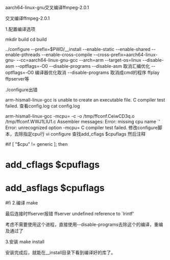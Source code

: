 aarch64-linux-gnu交叉编译ffmpeg-2.0.1

交叉编译ffmpeg-2.0.1

1.配置编译选项

mkdir build
cd build

../configure --prefix=$PWD/__install --enable-static --enable-shared --enable-pthreads --enable-cross-compile --cross-prefix=aarch64-linux-gnu- --cc=aarch64-linux-gnu-gcc --arch=arm  --target-os=linux --disable-asm --optflags=-O0 --disable-programs
--disable-asm 取消汇编优化 
--optflags=-O0 编译器优化取消 
--disable-programs 取消成cmd的程序 ffplay ffpserver等

./configure出错

arm-hismall-linux-gcc is unable to create an executable file.
C compiler test failed.
查看config.log cat config.log

arm-hismall-linux-gcc -mcpu= -c -o /tmp/ffconf.CeiwCD3q.o  /tmp/ffconf.WWJ1LIU1.c 
Assembler messages: 
Error: missing cpu name `' 
Error: unrecognized option -mcpu=
C compiler test failed.
修改configure脚本，去除指定cpu行 
vi configure 查找add_cflags $cpuflags 然后注释

#if [ "$cpu" != generic ]; then
#    add_cflags  $cpuflags
#    add_asflags $cpuflags
#fi
2.编译 make

最后连接时ffserver报错 
ffserver 
undefined reference to `lrintf'

考虑不需要使用这个进程，直接使用--disable-programs去除这个的编译，重编及通过了

3.安装 make install

安装完成后，就能在__install目录下看到编译好的库了。
